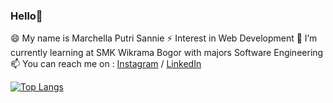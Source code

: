 ### Hello👋

😄 My name is Marchella Putri Sannie
⚡ Interest in Web Development
🌱 I’m currently learning at SMK Wikrama Bogor with majors Software Engineering
📫 You can reach me on :  [Instagram](https://www.instagram.com/marchellaps2/) / [LinkedIn](https://www.linkedin.com/in/marchella-putri-sannie/)


[![Top Langs](https://github-readme-stats.vercel.app/api/top-langs/?username=marchella2&layout=compact&theme=react)](https://github.com/marchella2/)
